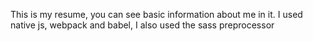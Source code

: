 This is my resume, you can see basic information about me in it.
I used native js, webpack and babel, I also used the sass preprocessor

